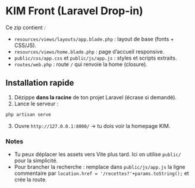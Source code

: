 # KIM Front (Laravel Drop-in)

Ce zip contient :
- `resources/views/layouts/app.blade.php` : layout de base (fonts + CSS/JS).
- `resources/views/home.blade.php` : page d’accueil responsive.
- `public/css/app.css` et `public/js/app.js` : styles et scripts extraits.
- `routes/web.php` : route `/` qui renvoie la home (closure).

## Installation rapide

1) Dézippe **dans la racine** de ton projet Laravel (écrase si demandé).
2) Lance le serveur :
```bash
php artisan serve
```
3) Ouvre `http://127.0.0.1:8000/` → tu dois voir la homepage KIM.

### Notes
- Tu peux déplacer les assets vers Vite plus tard. Ici on utilise `public/` pour la simplicité.
- Pour brancher la recherche : remplace dans `public/js/app.js` la ligne commentaire par `location.href = '/recettes?'+params.toString();` et crée la route.
